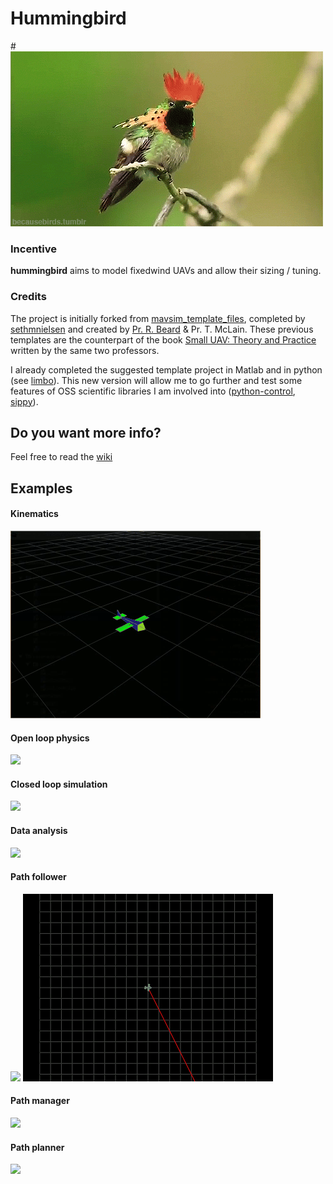 # Hummingbird
#![](docs/resources/hummingbird.gif)

### Incentive

**hummingbird** aims to model fixedwind UAVs and allow their sizing / tuning.

### Credits

The project is initially forked from [mavsim_template_files](https://github.com/sethmnielsen/mavsim_template_files), 
completed by [sethmnielsen](https://github.com/sethmnielsen) and 
created by [Pr. R. Beard](https://github.com/randybeard) & Pr. T. McLain.
These previous templates are the counterpart of the book 
[Small UAV: Theory and Practice](https://press.princeton.edu/titles/9632.html) 
written by the same two professors.

I already completed the suggested template project in Matlab and in python (see [limbo](https://github.com/don4get/limbo)).
This new version will allow me to go further and test some features of OSS scientific libraries I am involved into 
([python-control](https://github.com/python-control/python-control), [sippy](https://github.com/CPCLAB-UNIPI/SIPPY)).

## Do you want more info?
Feel free to read the [wiki](https://github.com/don4get/hummingbird/wiki)

## Examples 

#### Kinematics
![](examples/kinematics.gif)

#### Open loop physics
![](examples/physics.gif)

#### Closed loop simulation
![](examples/autopilot.gif)

#### Data analysis
![](examples/observer.gif)

#### Path follower
![](examples/path_follower_orbit.gif)
![](examples/path_follower_line.gif)

#### Path manager
![](examples/path_manager.gif)

#### Path planner
![](examples/path_planner.gif)
